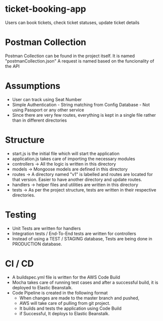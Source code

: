 # ticket-booking-app
Users can book tickets, check ticket statuses, update ticket details


# Postman Collection
Postman Collection can be found in the project itself. It is named "postmanCollection.json"
A request is named based on the funcionality of the API

# Assumptions
- User can track using Seat Number
- Simple Authentication - String matching from Config Database - Not using Passport or any other service
- Since there are very few routes, everything is kept in a single file rather than in different directories

# Structure
- start.js is the initial file which will start the application
- application.js takes care of importing the necessary modules
- controllers -> All the logic is written in this directory
- models -> Mongoose models are defined in this directory
- routes -> A directory named "v1" is labelled and routes are located for that version. Easier to have another directory and update routes.
- handlers -> helper files and utilities are written in this directory
- tests -> As per the project structure, tests are written in their respective directories.

# Testing
- Unit Tests are written for handlers
- Integration tests / End-To-End tests are written for controllers
- Instead of using a TEST / STAGING database, Tests are being done in PRODUCTION database. 

# CI / CD
- A buildspec.yml file is written for the AWS Code Build
- Mocha takes care of running test cases and after a successful build, it is deployed to Elastic Beanstalk.
- Code Pipeline is created in the following format
    -   When changes are made to the master branch and pushed,
    -   AWS will take care of pulling from git project.
    -   It builds and tests the application using Code Build
    -   if Successful, It deploys to Elastic Beanstalk.
